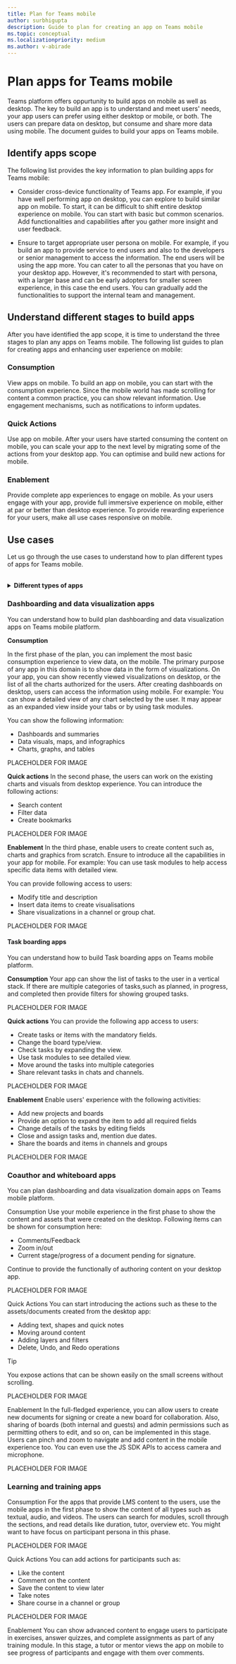```yaml
---
title: Plan for Teams mobile
author: surbhigupta
description: Guide to plan for creating an app on Teams mobile 
ms.topic: conceptual
ms.localizationpriority: medium
ms.author: v-abirade
---
```

# Plan apps for Teams mobile

 Teams platform offers oppurtunity to build apps on mobile as well as desktop. The key to build an app is to understand and meet users' needs, your app users can prefer using either desktop or mobile, or both. The users can prepare data on desktop, but consume and share more data using mobile. The document guides to build your apps on Teams mobile.

## Identify apps scope

The following list provides the key information to plan building apps for Teams mobile:

* Consider cross-device functionality of Teams app. For example, if you have well performing app on desktop, you can explore to build similar app on mobile. To start, it can be difficult to shift entire desktop experience on mobile. You can start with basic but common scenarios. Add functionalities and capabilities after you gather more insight and user feedback.

* Ensure to target appropriate user persona on mobile. For example, if you build an app to provide service to end users and also to the developers or senior management to access the information. The end users will be using the app more. You can cater to all the personas that you have on your desktop app. However, it's recommended to start with persona, with a larger base and can be early adopters for smaller screen experience, in this case the end users. You can gradually add the functionalities to support the internal team and management. 

## Understand different stages to build apps

After you have identified the app scope, it is time to understand the three stages to plan any apps on Teams mobile. The following list guides to plan for creating apps and enhancing user experience on mobile:

### Consumption

View apps on mobile. To build an app on mobile, you can start with the consumption experience. Since the mobile world has made scrolling for content a common practice, you can show relevant information. Use engagement mechanisms, such as notifications to inform updates.

### Quick Actions

Use app on mobile. After your users have started consuming the content on mobile, you can scale your app to the next level by migrating some of the actions from your desktop app. You can optimise and build new actions for mobile.

### Enablement

Provide complete app experiences to engage on mobile. As your users engage with your app, provide full immersive experience on mobile, either at par or better than desktop experience. To provide rewarding experience for your users, make all use cases responsive on mobile.

## Use cases

Let us go through the use cases to understand how to plan different types of apps for Teams mobile. 

<br>

<details>

<summary><b>Different types of apps</b></summary>

* [Dashboarding and data visualization apps](#dashboarding-and-data-visualization-apps)
* [Task boarding apps](#task-boarding-apps)
* [Coauthor and whiteboard apps](#coauthor-and-whiteboard-apps)
* [Learning and training apps](#learning-and-training-apps)

<br>

</details>

### Dashboarding and data visualization apps
You can understand how to build plan dashboarding and data visualization apps on Teams mobile platform.

**Consumption**

In the first phase of the plan, you can implement the most basic consumption experience to view data, on the mobile. The primary purpose of any app in this domain is to show data in the form of visualizations. On your app, you can show recently viewed visualizations on desktop, or the list of all the charts authorized for the users. After creating dashboards on desktop, users can access the information using mobile. For example: You can show a detailed view of any chart selected by the user. It may appear as an expanded view inside your tabs or by using task modules.

You can show the following information: 

* Dashboards and summaries
* Data visuals, maps, and infographics
* Charts, graphs, and tables 

PLACEHOLDER FOR IMAGE

**Quick actions**
In the second phase, the users can work on the existing charts and visuals from desktop experience. You can introduce the following actions:

* Search content
* Filter data
* Create bookmarks

PLACEHOLDER FOR IMAGE

**Enablement**
In the third phase, enable users to create content such as, charts and graphics from scratch. Ensure to introduce all the capabilities in your app for mobile. For example: You can use task modules to help access specific data items with detailed view.

You can provide following access to users:
* Modify title and description
* Insert data items to create visualisations
* Share visualizations in a channel or group chat.

PLACEHOLDER FOR IMAGE

#### Task boarding apps
You can understand how to build Task boarding apps on Teams mobile platform.

**Consumption**
Your app can show the list of tasks to the user in a vertical stack. If there are multiple categories of tasks,such as planned, in progress, and completed then provide filters for showing grouped tasks. 

PLACEHOLDER FOR IMAGE

**Quick actions**
You can provide the following app access to users:
* Create tasks or items with the mandatory fields. 
* Change the board type/view. 
* Check tasks by expanding the view. 
* Use task modules to see detailed view. 
* Move around the tasks into multiple categories 
* Share relevant tasks in chats and channels.

PLACEHOLDER FOR IMAGE

**Enablement**
Enable users' experience with the following activities:
* Add new projects and boards
* Provide an option to expand the item to add all required fields 
* Change details of the tasks by editing fields
* Close and assign tasks and, mention due dates. 
* Share the boards and items in channels and groups

PLACEHOLDER FOR IMAGE

### Coauthor and whiteboard apps
You can plan dashboarding and data visualization domain apps on Teams mobile platform.

Consumption
Use your mobile experience in the first phase to show the content and assets that were created on the desktop. Following items can be shown for consumption here:

* Comments/Feedback
* Zoom in/out
* Current stage/progress of a document pending for signature.

Continue to provide the functionally of authoring content on your desktop app. 

PLACEHOLDER FOR IMAGE

Quick Actions
You can start introducing the actions such as these to the assets/documents created from the desktop app:

* Adding text, shapes and quick notes
* Moving around content 
* Adding layers and filters
* Delete, Undo, and Redo operations 

> [!TIP]
> You expose actions that can be shown easily on the small screens without scrolling.

PLACEHOLDER FOR IMAGE

Enablement
In the full-fledged experience, you can allow users to create new documents for signing or create a new board for collaboration. Also, sharing of boards (both internal and guests) and admin permissions such as permitting others to edit, and so on, can be implemented in this stage. Users can pinch and zoom to navigate and add content in the mobile experience too. You can even use the JS SDK APIs to access camera and microphone.

PLACEHOLDER FOR IMAGE

### Learning and training apps

Consumption
For the apps that provide LMS content to the users, use the mobile apps in the first phase to show the content of all types such as textual, audio, and videos. The users can search for modules, scroll through the sections, and read details like duration, tutor, overview etc. You might want to have focus on participant persona in this phase.

PLACEHOLDER FOR IMAGE

Quick Actions
You can add actions for participants such as:

* Like the content
* Comment on the content
* Save the content to view later
* Take notes
* Share course in a channel or group

PLACEHOLDER FOR IMAGE

Enablement
You can show advanced content to engage users to participate in exercises, answer quizzes, and complete assignments as part of any training module. In this stage, a tutor or mentor views the app on mobile to see progress of participants and engage with them over comments.

